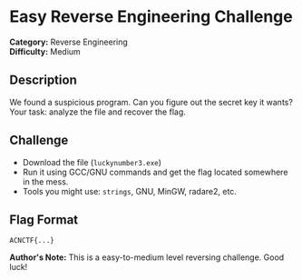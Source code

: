 # Easy Reverse Engineering Challenge

**Category:** Reverse Engineering\
**Difficulty:** Medium

## Description

We found a suspicious program. Can you figure out the secret key it
wants?\
Your task: analyze the file and recover the flag.

## Challenge

-   Download the file (`luckynumber3.exe`)
-   Run it using GCC/GNU commands and get the flag located somewhere in the mess.
-   Tools you might use: `strings`, GNU, MinGW, radare2, etc.

## Flag Format

    ACNCTF{...}


**Author's Note:** This is a easy-to-medium level reversing challenge. Good luck!
